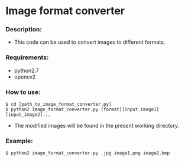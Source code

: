 # Image format converter

### Description:
- This code can be used to convert images to different formats.

### Requirements:
- python2.7
- opencv2

### How to use:
```
$ cd [path_to_image_format_converter.py]
$ python2 image_format_converter.py [format][input_image1] [input_image2]...
```
- The modified images will be found in the present working directory.

### Example:
` $ python2 image_format_converter.py .jpg image1.png image2.bmp `

